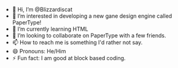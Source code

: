 - 👋 Hi, I’m @Blizzardiscat
- 👀 I’m interested in developing a new gane design engine called PaperType!
- 🌱 I’m currently learning HTML
- 💞️ I’m looking to collaborate on PaperType with a few friends.
- 📫 How to reach me is something I'd rather not say.
- 😄 Pronouns: He/Him
- ⚡ Fun fact: I am good at block based coding.

<!---
Blizzardiscat/Blizzardiscat is a ✨ special ✨ repository because its `README.md` (this file) appears on your GitHub profile.
You can click the Preview link to take a look at your changes.
--->
